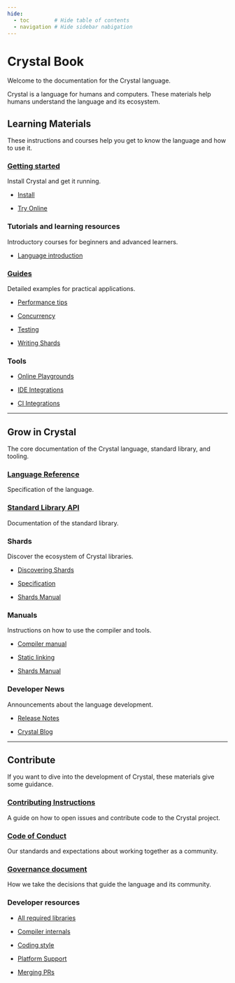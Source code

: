```yaml
---
hide:
  - toc        # Hide table of contents
  - navigation # Hide sidebar nabigation
---
```


# Crystal Book

Welcome to the documentation for the Crystal language.

Crystal is a language for humans and computers. These materials help humans understand the language and its ecosystem.

## Learning Materials

These instructions and courses help you get to know the language and how to use it.

<div class="cards" markdown="1">
  <div class="card" markdown="1">

### [Getting started](getting_started/README.md)
Install Crystal and get it running.

* [Install](https://crystal-lang.org/install)
* [Try Online](https://play.crystal-lang.org/#/cr)

  </div>
  <div class="card" markdown="1">

### Tutorials and learning resources
Introductory courses for beginners and advanced learners.

* [Language introduction](tutorials/basics/README.md)

  </div>
  <div class="card" markdown="1">

### [Guides](guides/README.md)
Detailed examples for practical applications.

* [Performance tips](guides/performance.md)
* [Concurrency](guides/concurrency.md)
* [Testing](guides/testing.md)
* [Writing Shards](guides/writing_shards.md)

  </div>
  <div class="card" markdown="1">

### Tools

* [Online Playgrounds](https://github.com/crystal-lang/crystal/wiki/Online-playgrounds)
* [IDE Integrations](https://github.com/veelenga/awesome-crystal#editor-plugins)
* [CI Integrations](guides/ci/README.md)

  </div>
</div>

---

## Grow in Crystal

The core documentation of the Crystal language, standard library, and tooling.

<div class="cards" markdown="1">
  <div class="card" markdown="1">

### [Language Reference](syntax_and_semantics/README.md)
Specification of the language.

  </div>
  <div class="card" markdown="1">

### [Standard Library API](https://crystal-lang.org/api)
Documentation of the standard library.

  </div>
  <div class="card" markdown="1">

### Shards
Discover the ecosystem of Crystal libraries.

* [Discovering Shards](https://crystal-lang.org/community/#shards)
* [Specification](https://github.com/crystal-lang/shards/blob/master/docs/shard.yml.adoc)
* [Shards Manual](manuals/the_shards_command/README.md)

  </div>
  <div class="card" markdown="1">

### Manuals
Instructions on how to use the compiler and tools.

* [Compiler manual](manuals/using_the_compiler/README.md)
* [Static linking](guides/static_linking.md)
* [Shards Manual](manuals/the_shards_command/README.md)

  </div>
  <div class="card" markdown="1">

### Developer News

Announcements about the language development.

* [Release Notes](https://crystal-lang.org/blog/#release_notes)
* [Crystal Blog](https://crystal-lang.org/blog)

  </div>
</div>

---

## Contribute

If you want to dive into the development of Crystal, these materials give some guidance.

<div class="cards" markdown="1">
  <div class="card" markdown="1">

### [Contributing Instructions](https://github.com/crystal-lang/crystal/blob/master/CONTRIBUTING.md)
A guide on how to open issues and contribute code to the Crystal project.

  </div>
  <div class="card" markdown="1">

### [Code of Conduct](https://github.com/crystal-lang/crystal/blob/master/CODE_OF_CONDUCT.md)
Our standards and expectations about working together as a community.

  </div>
  <div class="card" markdown="1">

### [Governance document](governance.md)
How we take the decisions that guide the language and its community.

  </div>
  <div class="card" markdown="1">

### Developer resources

* [All required libraries](https://github.com/crystal-lang/crystal/wiki/All-required-libraries)
* [Compiler internals](https://github.com/crystal-lang/crystal/wiki/Compiler-internals)
* [Coding style](conventions/coding_style.md)
* [Platform Support](platform_support.md)
* [Merging PRs](https://github.com/crystal-lang/crystal/wiki/Merging-PRs)

  </div>
</div>
